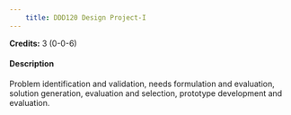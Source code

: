 ```yaml
---
    title: DDD120 Design Project-I
---
```

**Credits:** 3 (0-0-6)



#### Description 
Problem identification and validation, needs formulation and evaluation, solution generation, evaluation and selection, prototype development and evaluation.
